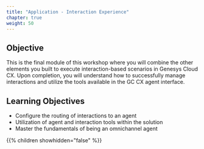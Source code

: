 ```yaml
---
title: "Application - Interaction Experience"
chapter: true
weight: 50
---
```


## Objective

This is the final module of this workshop where you will combine the other elements you built to execute interaction-based scenarios in Genesys Cloud CX. Upon completion, you will understand how to successfully manage interactions and utilize the tools available in the GC CX agent interface.

## Learning Objectives
- Configure the routing of interactions to an agent
- Utilization of agent and interaction tools within the solution
- Master the fundamentals of being an omnichannel agent

{{% children showhidden="false" %}}
